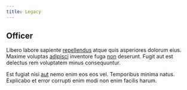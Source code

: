 ```yaml
---
title: Legacy
---
```


## Officer

Libero labore sapiente [repellendus](/facere/odit/junction_hack_killer.md) atque quis asperiores dolorum eius. Maxime voluptas [adipisci](/facere/temporibus/tasty_frozen_salad_security.md) inventore fuga [non](/facere/temporibus/consequatur/qui/multi_byte_cross_platform_green.md) deserunt. Fugit aut est delectus rem voluptatem minus consequuntur.

Est fugiat nisi [aut](/eos/est/neque/awesome_steel_shirt_plastic_mobile.md) nemo enim eos eos vel. Temporibus minima natus. Explicabo et error corrupti enim modi non enim facilis harum.
